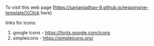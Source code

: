 To visit this web page [https://sanjayjadhav-9.github.io/responsive-template/]{Click here}

<!-- Resources -->
links for icons:
1. google icons - https://fonts.google.com/icons
2. simpleicons - https://simpleicons.org/
